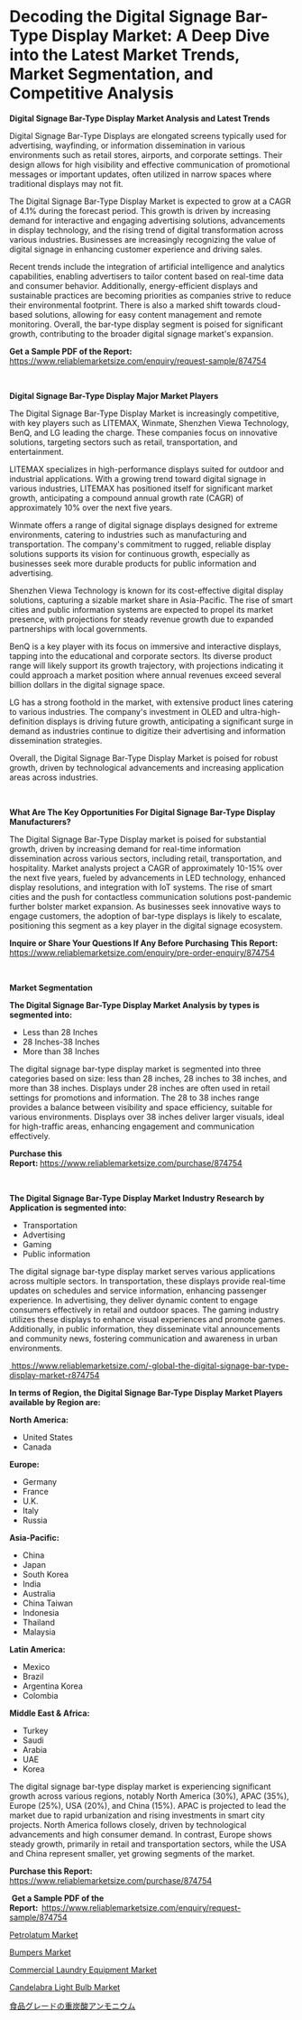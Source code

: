 <p><h1>Decoding the Digital Signage Bar-Type Display Market: A Deep Dive into the Latest Market Trends, Market Segmentation, and Competitive Analysis</h1></p><p><strong>Digital Signage Bar-Type Display Market Analysis and Latest Trends</strong></p>
<p><p>Digital Signage Bar-Type Displays are elongated screens typically used for advertising, wayfinding, or information dissemination in various environments such as retail stores, airports, and corporate settings. Their design allows for high visibility and effective communication of promotional messages or important updates, often utilized in narrow spaces where traditional displays may not fit.</p><p>The Digital Signage Bar-Type Display Market is expected to grow at a CAGR of 4.1% during the forecast period. This growth is driven by increasing demand for interactive and engaging advertising solutions, advancements in display technology, and the rising trend of digital transformation across various industries. Businesses are increasingly recognizing the value of digital signage in enhancing customer experience and driving sales.</p><p>Recent trends include the integration of artificial intelligence and analytics capabilities, enabling advertisers to tailor content based on real-time data and consumer behavior. Additionally, energy-efficient displays and sustainable practices are becoming priorities as companies strive to reduce their environmental footprint. There is also a marked shift towards cloud-based solutions, allowing for easy content management and remote monitoring. Overall, the bar-type display segment is poised for significant growth, contributing to the broader digital signage market's expansion.</p></p>
<p><strong>Get a Sample PDF of the Report:&nbsp;</strong> <a href="https://www.reliablemarketsize.com/enquiry/request-sample/874754">https://www.reliablemarketsize.com/enquiry/request-sample/874754</a></p>
<p>&nbsp;</p>
<p><strong>Digital Signage Bar-Type Display Major Market Players</strong></p>
<p><p>The Digital Signage Bar-Type Display Market is increasingly competitive, with key players such as LITEMAX, Winmate, Shenzhen Viewa Technology, BenQ, and LG leading the charge. These companies focus on innovative solutions, targeting sectors such as retail, transportation, and entertainment.</p><p>LITEMAX specializes in high-performance displays suited for outdoor and industrial applications. With a growing trend toward digital signage in various industries, LITEMAX has positioned itself for significant market growth, anticipating a compound annual growth rate (CAGR) of approximately 10% over the next five years.</p><p>Winmate offers a range of digital signage displays designed for extreme environments, catering to industries such as manufacturing and transportation. The company's commitment to rugged, reliable display solutions supports its vision for continuous growth, especially as businesses seek more durable products for public information and advertising.</p><p>Shenzhen Viewa Technology is known for its cost-effective digital display solutions, capturing a sizable market share in Asia-Pacific. The rise of smart cities and public information systems are expected to propel its market presence, with projections for steady revenue growth due to expanded partnerships with local governments.</p><p>BenQ is a key player with its focus on immersive and interactive displays, tapping into the educational and corporate sectors. Its diverse product range will likely support its growth trajectory, with projections indicating it could approach a market position where annual revenues exceed several billion dollars in the digital signage space.</p><p>LG has a strong foothold in the market, with extensive product lines catering to various industries. The company's investment in OLED and ultra-high-definition displays is driving future growth, anticipating a significant surge in demand as industries continue to digitize their advertising and information dissemination strategies.</p><p>Overall, the Digital Signage Bar-Type Display Market is poised for robust growth, driven by technological advancements and increasing application areas across industries.</p></p>
<p>&nbsp;</p>
<p><strong>What Are The Key Opportunities For Digital Signage Bar-Type Display Manufacturers?</strong></p>
<p><p>The Digital Signage Bar-Type Display market is poised for substantial growth, driven by increasing demand for real-time information dissemination across various sectors, including retail, transportation, and hospitality. Market analysts project a CAGR of approximately 10-15% over the next five years, fueled by advancements in LED technology, enhanced display resolutions, and integration with IoT systems. The rise of smart cities and the push for contactless communication solutions post-pandemic further bolster market expansion. As businesses seek innovative ways to engage customers, the adoption of bar-type displays is likely to escalate, positioning this segment as a key player in the digital signage ecosystem.</p></p>
<p><strong>Inquire or Share Your Questions If Any Before Purchasing This Report:</strong> <a href="https://www.reliablemarketsize.com/enquiry/pre-order-enquiry/874754">https://www.reliablemarketsize.com/enquiry/pre-order-enquiry/874754</a></p>
<p>&nbsp;</p>
<p><strong>Market Segmentation</strong></p>
<p><strong>The Digital Signage Bar-Type Display Market Analysis by types is segmented into:</strong></p>
<p><ul><li>Less than 28 Inches</li><li>28 Inches-38 Inches</li><li>More than 38 Inches</li></ul></p>
<p><p>The digital signage bar-type display market is segmented into three categories based on size: less than 28 inches, 28 inches to 38 inches, and more than 38 inches. Displays under 28 inches are often used in retail settings for promotions and information. The 28 to 38 inches range provides a balance between visibility and space efficiency, suitable for various environments. Displays over 38 inches deliver larger visuals, ideal for high-traffic areas, enhancing engagement and communication effectively.</p></p>
<p><strong>Purchase this Report:&nbsp;</strong><a href="https://www.reliablemarketsize.com/purchase/874754">https://www.reliablemarketsize.com/purchase/874754</a></p>
<p>&nbsp;</p>
<p><strong>The Digital Signage Bar-Type Display Market Industry Research by Application is segmented into:</strong></p>
<p><ul><li>Transportation</li><li>Advertising</li><li>Gaming</li><li>Public information</li></ul></p>
<p><p>The digital signage bar-type display market serves various applications across multiple sectors. In transportation, these displays provide real-time updates on schedules and service information, enhancing passenger experience. In advertising, they deliver dynamic content to engage consumers effectively in retail and outdoor spaces. The gaming industry utilizes these displays to enhance visual experiences and promote games. Additionally, in public information, they disseminate vital announcements and community news, fostering communication and awareness in urban environments.</p></p>
<p><a href="https://www.reliablemarketsize.com/-global-the-digital-signage-bar-type-display-market-r874754">&nbsp;https://www.reliablemarketsize.com/-global-the-digital-signage-bar-type-display-market-r874754</a></p>
<p><strong>In terms of Region, the Digital Signage Bar-Type Display Market Players available by Region are:</strong></p>
<p>
    <p> <strong> North America: </strong>
        <ul>
            <li>United States</li>
            <li>Canada</li>
        </ul>
        </p> 
    <p> <strong> Europe: </strong>
        <ul>
            <li>Germany</li>
            <li>France</li>
            <li>U.K.</li>
            <li>Italy</li>
            <li>Russia</li>
        </ul>
        </p> 
    <p> <strong> Asia-Pacific: </strong>
        <ul>
            <li>China</li>
            <li>Japan</li>
            <li>South Korea</li>
            <li>India</li>
            <li>Australia</li>
            <li>China Taiwan</li>
            <li>Indonesia</li>
            <li>Thailand</li>
            <li>Malaysia</li>
        </ul>
        </p> 
    <p> <strong> Latin America: </strong>
        <ul>
            <li>Mexico</li>
            <li>Brazil</li>
            <li>Argentina Korea</li>
            <li>Colombia</li>
        </ul>
        </p> 
    <p> <strong> Middle East & Africa: </strong>
        <ul>
            <li>Turkey</li>
            <li>Saudi</li>
            <li>Arabia</li>
            <li>UAE</li>
            <li>Korea</li>
        </ul>
    </p>
    </p>
<p><p>The digital signage bar-type display market is experiencing significant growth across various regions, notably North America (30%), APAC (35%), Europe (25%), USA (20%), and China (15%). APAC is projected to lead the market due to rapid urbanization and rising investments in smart city projects. North America follows closely, driven by technological advancements and high consumer demand. In contrast, Europe shows steady growth, primarily in retail and transportation sectors, while the USA and China represent smaller, yet growing segments of the market.</p></p>
<p><strong>Purchase this Report: </strong><a href="https://www.reliablemarketsize.com/purchase/874754">https://www.reliablemarketsize.com/purchase/874754</a></p>
<p>&nbsp;<strong>Get a Sample PDF of the Report:&nbsp;&nbsp;</strong><a href="https://www.reliablemarketsize.com/enquiry/request-sample/874754">https://www.reliablemarketsize.com/enquiry/request-sample/874754</a></p>
<p><strong></strong></p>
<p><p><a href="https://issuu.com/reportprime-2/docs/petrolatum-market-size-2030.pptx_5b8b70cc6c3559">Petrolatum Market</a></p><p><a href="https://medium.com/@raymiu201/the-bumpers-market-prioritizes-cost-control-and-efficiency-enhancement-dbf1f6920c54">Bumpers Market</a></p><p><a href="https://www.linkedin.com/pulse/commercial-laundry-equipment-market-global-regional-sx5qe?trackingId=v0ZjFIGTSZ%2BOdaniVYDXbw%3D%3D">Commercial Laundry Equipment Market</a></p><p><a href="https://medium.com/@irwingibson2023/the-candelabra-light-bulb-market-prioritizes-cost-control-and-efficiency-enhancement-55ac85407d93">Candelabra Light Bulb Market</a></p><p><a href="https://medium.com/@shade463/food-grade-ammonium-bicarbonate-market-%E3%81%AE%E3%82%B0%E3%83%AD%E3%83%BC%E3%83%90%E3%83%AB%E5%B8%82%E5%A0%B4%E6%A6%82%E8%A6%81%E3%81%AF-%E4%B8%96%E7%95%8C%E3%81%8A%E3%82%88%E3%81%B3%E4%B8%BB%E8%A6%81%E5%B8%82%E5%A0%B4%E3%81%AB%E3%81%8A%E3%81%91%E3%82%8B%E6%A5%AD%E7%95%8C%E3%81%AB%E5%BD%B1%E9%9F%BF%E3%82%92%E4%B8%8E%E3%81%88%E3%82%8B%E4%B8%BB%E8%A6%81%E3%81%AA%E3%83%88%E3%83%AC%E3%83%B3%E3%83%89%E3%81%AB%E3%81%A4%E3%81%84%E3%81%A6-%E7%8B%AC%E8%87%AA%E3%81%AE%E8%A6%96%E7%82%B9%E3%82%92%E6%8F%90%E4%BE%9B%E3%81%97%E3%81%BE%E3%81%99-a4bb93033d45">食品グレードの重炭酸アンモニウム</a></p></p>